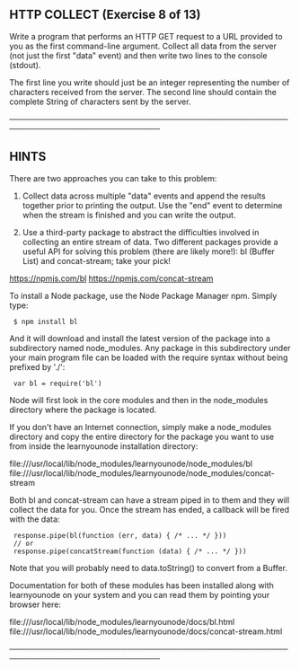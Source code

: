 ## HTTP COLLECT (Exercise 8 of 13)

Write a program that performs an HTTP GET request to a URL provided to you
as the first command-line argument. Collect all data from the server (not
just the first "data" event) and then write two lines to the console
(stdout).

The first line you write should just be an integer representing the number
of characters received from the server. The second line should contain the
complete String of characters sent by the server.

─────────────────────────────────────────────────────────────────────────────

## HINTS

There are two approaches you can take to this problem:

1.  Collect data across multiple "data" events and append the results
    together prior to printing the output. Use the "end" event to determine
    when the stream is finished and you can write the output.

2.  Use a third-party package to abstract the difficulties involved in
    collecting an entire stream of data. Two different packages provide a
    useful API for solving this problem (there are likely more!): bl (Buffer
    List) and concat-stream; take your pick!

<https://npmjs.com/bl> <https://npmjs.com/concat-stream>

To install a Node package, use the Node Package Manager npm. Simply type:

     $ npm install bl

And it will download and install the latest version of the package into a
subdirectory named node_modules. Any package in this subdirectory under
your main program file can be loaded with the require syntax without being
prefixed by './':

     var bl = require('bl')

Node will first look in the core modules and then in the node_modules
directory where the package is located.

If you don't have an Internet connection, simply make a node_modules
directory and copy the entire directory for the package you want to use
from inside the learnyounode installation directory:

file:///usr/local/lib/node_modules/learnyounode/node_modules/bl
file:///usr/local/lib/node_modules/learnyounode/node_modules/concat-stream

Both bl and concat-stream can have a stream piped in to them and they will
collect the data for you. Once the stream has ended, a callback will be
fired with the data:

     response.pipe(bl(function (err, data) { /* ... */ }))
     // or
     response.pipe(concatStream(function (data) { /* ... */ }))

Note that you will probably need to data.toString() to convert from a
Buffer.

Documentation for both of these modules has been installed along with
learnyounode on your system and you can read them by pointing your browser
here:

file:///usr/local/lib/node_modules/learnyounode/docs/bl.html
file:///usr/local/lib/node_modules/learnyounode/docs/concat-stream.html

─────────────────────────────────────────────────────────────────────────────
